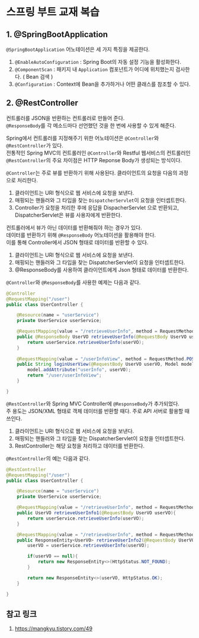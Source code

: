 # 스프링 부트 교재 복습

## 1. @SpringBootApplication

`@SpringBootApplication` 어노테이션은 세 가지 특징을 제공한다.

1. `@EnableAutoConfiguration` : Spring Boot의 자동 설정 기능을 활성화한다.
2. `@ComponentScan` : 패키지 내 `Application` 컴포넌트가 어디에 위치했는지 검사한다. ( Bean 검색 )
3. `@Configuration` :  Context에 Bean을 추가하거나 어떤 클래스를 참조할 수 있다.

## 2. @RestController

컨트롤러를 JSON을 반환하는 컨트롤러로 만들어 준다.  
`@ResponseBody`를 각 메소드마다 선언했던 것을 한 번에 사용할 수 있게 해준다.

Spring에서 컨트롤러를 지정해주기 위한 어노테이션은 `@Controller`와 `@RestController`가 있다.  
전통적인 Spring MVC의 컨트롤러인 `@Controller`와 Restful 웹서비스의 컨트롤러인 `@RestController`의 주요 차이점은 HTTP Reponse Body가 생성되는 방식이다.

`@Controller`는 주로 뷰를 반환하기 위해 사용된다. 클라이언트의 요청을 다음의 과정으로 처리한다.
1. 클라이언트는 URI 형식으로 웹 서비스에 요청을 보낸다.
2. 매핑되는 핸들러와 그 타입을 찾는 `DispatcherServlet`이 요청을 인터셉트한다.
3. Controller가 요청을 처리한 후에 응답을 DispacherServlet 으로 반환되고, DispatcherServlet은 뷰를 사용자에게 반환한다.

컨트롤러에서 뷰가 아닌 데이터를 반환해줘야 하는 경우가 있다.  
데이터를 반환하기 위해 `@ResponseBody` 어노테이션을 활용해야 한다.  
이를 통해 Controller에서 JSON 형태로 데이터를 반환할 수 있다.

1. 클라이언트는 URI 형식으로 웹 서비스에 요청을 보낸다.
2. 매핑되는 핸들러와 그 타입을 찾는 DispatcherServlet이 요청을 인터셉트한다.
3. @ResponseBody를 사용하여 클라이언트에게 Json 형태로 데이터를 반환한다.

`@Controller`와 `@ResponseBody`를 사용한 예제는 다음과 같다.

```java
@Controller
@RequestMapping("/user")
public class UserController {

    @Resource(name = "userService")
    private UserService userService;

    @RequestMapping(value = "/retrieveUserInfo", method = RequestMethod.POST)
    public @ResponseBody UserVO retrieveUserInfo(@RequestBody UserVO userVO){
        return userService.retrieveUserInfo(userVO);
    }
    
    @RequestMapping(value = "/userInfoView", method = RequestMethod.POST)
    public String loginUserView(@RequestBody UserVO userVO, Model model){
        model.addAttribute("userInfo", userVO);
        return "/user/userInfoView";
    }

}
```

`@RestController`와 Spring MVC Controller에 `@ResponseBody`가 추가되었다.  
주 용도는 JSON/XML 형태로 객체 데이터를 반환할 때다. 주로 API 서버로 활용할 때 쓰인다.

1. 클라이언트는 URI 형식으로 웹 서비스에 요청을 보낸다.
2. 매핑되는 핸들러와 그 타입을 찾는 DispatcherServlet이 요청을 인터셉트한다.
3. RestController는 해당 요청을 처리하고 데이터를 반환한다.

`@RestController`의 예는 다음과 같다.

```java
@RestController
@RequestMapping("/user")
public class UserController {

    @Resource(name = "userService")
    private UserService userService;

    @RequestMapping(value = "/retrieveUserInfo", method = RequestMethod.POST)
    public UserVO retrieveUserInfo1(@RequestBody UserVO userVO){
        return userService.retrieveUserInfo(userVO);
    }

    @RequestMapping(value = "/retrieveUserInfo", method = RequestMethod.POST)
    public ResponseEntity<UserVO> retrieveUserInfo2(@RequestBody UserVO userVO){
        userVO = userService.retrieveUserInfo(userVO);

        if(userVO == null){
            return new ResponseEntity<>(HttpStatus.NOT_FOUND);
        }

        return new ResponseEntity<>(userVO, HttpStatus.OK);
    }

}
```

## 참고 링크

1. https://mangkyu.tistory.com/49